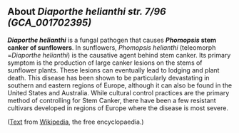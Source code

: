 About *Diaporthe helianthi str. 7/96 (GCA\_001702395)* 
------------------------------------------------------



***Diaporthe helianthi*** is a fungal pathogen that causes ***Phomopsis*
stem canker of sunflowers**. In sunflowers, *Phomopsis helianthi*
(teleomorph =*Diaporthe helianthi*) is the causative agent behind stem
canker. Its primary symptom is the production of large canker lesions on
the stems of sunflower plants. These lesions can eventually lead to
lodging and plant death. This disease has been shown to be particularly
devastating in southern and eastern regions of Europe, although it can
also be found in the United States and Australia. While cultural control
practices are the primary method of controlling for Stem Canker, there
have been a few resistant cultivars developed in regions of Europe where
the disease is most severe.

([Text](http://en.wikipedia.org/wiki/Diaporthe_helianthi) from
[Wikipedia](http://en.wikipedia.org/), the free encyclopaedia.)
